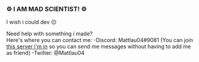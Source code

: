 ### ️️️⚙️ I AM MAD SCIENTIST! ⚙️

<!--
**Mattlau04/Mattlau04** is a ✨ _special_ ✨ repository because its `README.md` (this file) appears on your GitHub profile.

Here are some ideas to get you started:

- 🔭 I’m currently working on ...
- 🌱 I’m currently learning ...
- 👯 I’m looking to collaborate on ...
- 🤔 I’m looking for help with ...
- 💬 Ask me about ...
- 📫 How to reach me: ...
- 😄 Pronouns: ...
- ⚡ Fun fact: ...

bro i found hacker features
![Hacker](https://i.imgur.com/MSxpv8d.png)
![cat](https://github.githubassets.com/images/mona-whisper.gif)
-->
I wish i could dev :pensive:

Need help with something i made?  
Here's where you can contact me:
-Discord: Mattlau04#9081
(You can join [this server i'm in](https://discord.gg/taXFZk2) so you can send me messages without having to add me as friend)
-Twitter: @Mattlau04

